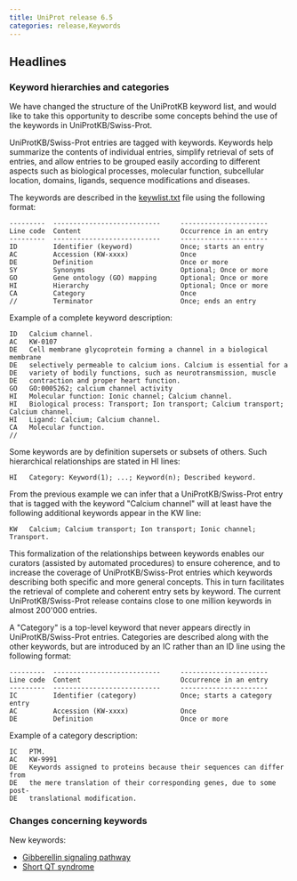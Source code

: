 ```yaml
---
title: UniProt release 6.5
categories: release,Keywords
---
```


## Headlines

### Keyword hierarchies and categories

We have changed the structure of the UniProtKB keyword list, and would like to take this opportunity to describe some concepts behind the use of the keywords in UniProtKB/Swiss-Prot.

UniProtKB/Swiss-Prot entries are tagged with keywords. Keywords help summarize the contents of individual entries, simplify retrieval of sets of entries, and allow entries to be grouped easily according to different aspects such as biological processes, molecular function, subcellular location, domains, ligands, sequence modifications and diseases.

  

The keywords are described in the [keywlist.txt](http://www.uniprot.org/docs/keywlist.txt) file using the following format:

    ---------  ---------------------------     ----------------------
    Line code  Content                         Occurrence in an entry
    ---------  ---------------------------     ----------------------
    ID         Identifier (keyword)            Once; starts an entry
    AC         Accession (KW-xxxx)             Once
    DE         Definition                      Once or more
    SY         Synonyms                        Optional; Once or more
    GO         Gene ontology (GO) mapping      Optional; Once or more
    HI         Hierarchy                       Optional; Once or more
    CA         Category                        Once
    //         Terminator                      Once; ends an entry

Example of a complete keyword description:

    ID   Calcium channel.
    AC   KW-0107
    DE   Cell membrane glycoprotein forming a channel in a biological membrane
    DE   selectively permeable to calcium ions. Calcium is essential for a
    DE   variety of bodily functions, such as neurotransmission, muscle
    DE   contraction and proper heart function.
    GO   GO:0005262; calcium channel activity
    HI   Molecular function: Ionic channel; Calcium channel.
    HI   Biological process: Transport; Ion transport; Calcium transport; Calcium channel.
    HI   Ligand: Calcium; Calcium channel.
    CA   Molecular function.
    //

Some keywords are by definition supersets or subsets of others. Such hierarchical relationships are stated in HI lines:

    HI   Category: Keyword(1); ...; Keyword(n); Described keyword.

From the previous example we can infer that a UniProtKB/Swiss-Prot entry that is tagged with the keyword "Calcium channel" will at least have the following additional keywords appear in the KW line:

    KW   Calcium; Calcium transport; Ion transport; Ionic channel; Transport.

This formalization of the relationships between keywords enables our curators (assisted by automated procedures) to ensure coherence, and to increase the coverage of UniProtKB/Swiss-Prot entries which keywords describing both specific and more general concepts. This in turn facilitates the retrieval of complete and coherent entry sets by keyword. The current UniProtKB/Swiss-Prot release contains close to one million keywords in almost 200'000 entries.

A "Category" is a top-level keyword that never appears directly in UniProtKB/Swiss-Prot entries. Categories are described along with the other keywords, but are introduced by an IC rather than an ID line using the following format:

    ---------  ---------------------------     ----------------------
    Line code  Content                         Occurrence in an entry
    ---------  ---------------------------     ----------------------
    IC         Identifier (category)           Once; starts a category entry
    AC         Accession (KW-xxxx)             Once
    DE         Definition                      Once or more

Example of a category description:

    IC   PTM.
    AC   KW-9991
    DE   Keywords assigned to proteins because their sequences can differ from
    DE   the mere translation of their corresponding genes, due to some post-
    DE   translational modification.

  

### Changes concerning keywords

New keywords:

-   [Gibberellin signaling pathway](http://www.uniprot.org/keywords/KW-0939)
-   [Short QT syndrome](http://www.uniprot.org/keywords/KW-0940)
